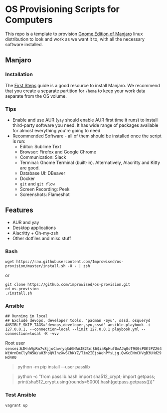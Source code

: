# OS Provisioning Scripts for Computers

This repo is a template to provision [Gnome Edition of Manjaro](https://manjaro.org/downloads/official/gnome/) linux distribution to look and work as we want it to, with all the necessary software installed.

## Manjaro

### Installation

The [First Steps](https://manjaro.org/support/firststeps/) guide is a good resource to install Manjaro. We recommend that you create a separate partition for `/home` to keep your work data separate from the OS volume.

### Tips

* Enable and use AUR (`yay` should enable AUR first time it runs) to install third-party software you need. It has wide range of packages available for almost everything you're going to need.
* Recommended Software - all of them should be installed once the script is run:
  * Editor: Sublime Text
  * Browser: Firefox and Google Chrome
  * Communication: Slack
  * Terminal: Gnome Terminal (built-in). Alternatively, Alacritty and Kitty are good.
  * Database UI: DBeaver
  * Docker
  * `git` and `git flow`
  * Screen Recording: Peek
  * Screenshots: Flameshot


## Features

* AUR and yay
* Desktop applications
* Alacritty + Oh-my-zsh
* Other dotfiles and misc stuff

### Bash

```shell
wget https://raw.githubusercontent.com/Improwised/os-provision/master/install.sh -O - | zsh
```

or

```shell
git clone https://github.com/improwised/os-provision.git
cd os-provision
./install.sh
```

### Ansible

```shell
## Running in local
## Exclude devops, developer tools, 'pacman -Syu', sssd, osqueryd
ANSIBLE_SKIP_TAGS='devops,developer,syu,sssd' ansible-playbook -i 127.0.0.1, --connection=local --limit 127.0.0.1 playbook.yml --connection=local -K -vvv
```

Root user `sensei`:`6JHnhVpRm7v8jjoCavryqSdGNAAJB2tn`:`$6$iaRpHufUmAJq0oT9$0sPOKtPZ264WiWrnDmClyRW5W/a03hpQVIhzXwSChKYZ/Tim2IEjsWehPYsLjg.QwKcENmCHVgB3UHd29Hd4R0`

> python -m pip install --user passlib

> python -c "from passlib.hash import sha512_crypt; import getpass; print(sha512_crypt.using(rounds=5000).hash(getpass.getpass()))"

### Test Ansible

```shell
vagrant up
```
